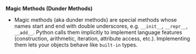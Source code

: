 **Magic Methods (Dunder Methods)**
- Magic methods (aka dunder methods) are special methods whose names start and end with double underscores, e.g. `__init__`, `__repr__`, `__add__`. Python calls them implicitly to implement language features (construction, arithmetic, iteration, attribute access, etc.). Implementing them lets your objects behave like `built-in` types.